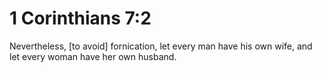 # 1 Corinthians 7:2

Nevertheless, [to avoid] fornication, let every man have his own wife, and let every woman have her own husband.